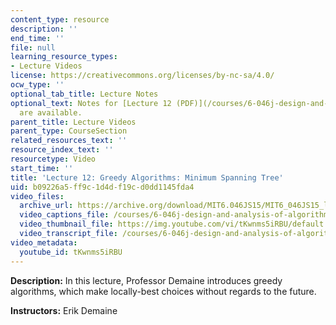 ```yaml
---
content_type: resource
description: ''
end_time: ''
file: null
learning_resource_types:
- Lecture Videos
license: https://creativecommons.org/licenses/by-nc-sa/4.0/
ocw_type: ''
optional_tab_title: Lecture Notes
optional_text: Notes for [Lecture 12 (PDF)](/courses/6-046j-design-and-analysis-of-algorithms-spring-2015/resources/mit6_046js15_lec12)
  are available.
parent_title: Lecture Videos
parent_type: CourseSection
related_resources_text: ''
resource_index_text: ''
resourcetype: Video
start_time: ''
title: 'Lecture 12: Greedy Algorithms: Minimum Spanning Tree'
uid: b09226a5-ff9c-1d4d-f19c-d0dd1145fda4
video_files:
  archive_url: https://archive.org/download/MIT6.046JS15/MIT6_046JS15_lec12_300k.mp4
  video_captions_file: /courses/6-046j-design-and-analysis-of-algorithms-spring-2015/864729115a5e546188f5d5d2b86c3fa6_tKwnms5iRBU.vtt
  video_thumbnail_file: https://img.youtube.com/vi/tKwnms5iRBU/default.jpg
  video_transcript_file: /courses/6-046j-design-and-analysis-of-algorithms-spring-2015/e93a2f17d5995c3544b4d9522b7b41a7_tKwnms5iRBU.pdf
video_metadata:
  youtube_id: tKwnms5iRBU
---
```


**Description:** In this lecture, Professor Demaine introduces greedy algorithms, which make locally-best choices without regards to the future.

**Instructors:** Erik Demaine

